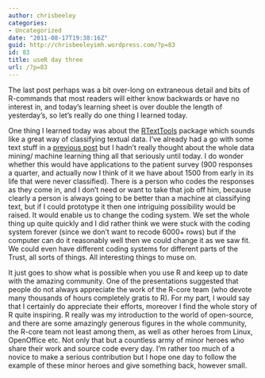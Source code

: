 ```yaml
---
author: chrisbeeley
categories:
- Uncategorized
date: "2011-08-17T19:38:16Z"
guid: http://chrisbeeleyimh.wordpress.com/?p=83
id: 83
title: useR day three
url: /?p=83
---
```


The last post perhaps was a bit over-long on extraneous detail and bits of R-commands that most readers will either know backwards or have no interest in, and today’s learning sheet is over double the length of yesterday’s, so let’s really do one thing I learned today.

One thing I learned today was about the [RTextTools](http://www.rtexttools.com/)<a></a> package which sounds like a great way of classifying textual data. I’ve already had a go with some text stuff in a [previous post](http://chrisbeeleyimh.wordpress.com/2011/08/02/fun-with-wordclouds/)<a></a> but I hadn’t really thought about the whole data mining/ machine learning thing all that seriously until today. I do wonder whether this would have applications to the patient survey (900 responses a quarter, and actually now I think of it we have about 1500 from early in its life that were never classified). There is a person who codes the responses as they come in, and I don’t need or want to take that job off him, because clearly a person is always going to be better than a machine at classifying text, but if I could prototype it then one intriguing possibility would be raised. It would enable us to change the coding system. We set the whole thing up quite quickly and I did rather think we were stuck with the coding system forever (since we don’t want to recode 6000+ rows) but if the computer can do it reasonably well then we could change it as we saw fit. We could even have different coding systems for different parts of the Trust, all sorts of things. All interesting things to muse on.

It just goes to show what is possible when you use R and keep up to date with the amazing community. One of the presentations suggested that people do not always appreciate the work of the R-core team (who devote many thousands of hours completely gratis to R). For my part, I would say that I certainly do appreciate their efforts, moreover I find the whole story of R quite inspiring. R really was my introduction to the world of open-source, and there are some amazingly generous figures in the whole community, the R-core team not least among them, as well as other heroes from Linux, OpenOffice etc. Not only that but a countless army of minor heroes who share their work and source code every day. I’m rather too much of a novice to make a serious contribution but I hope one day to follow the example of these minor heroes and give something back, however small.